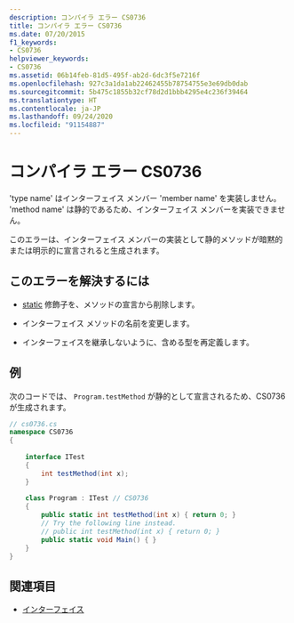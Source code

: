 ```yaml
---
description: コンパイラ エラー CS0736
title: コンパイラ エラー CS0736
ms.date: 07/20/2015
f1_keywords:
- CS0736
helpviewer_keywords:
- CS0736
ms.assetid: 06b14feb-81d5-495f-ab2d-6dc3f5e7216f
ms.openlocfilehash: 927c3a1da1ab22462455b78754755e3e69db0dab
ms.sourcegitcommit: 5b475c1855b32cf78d2d1bbb4295e4c236f39464
ms.translationtype: HT
ms.contentlocale: ja-JP
ms.lasthandoff: 09/24/2020
ms.locfileid: "91154887"
---
```

# <a name="compiler-error-cs0736"></a>コンパイラ エラー CS0736

'type name' はインターフェイス メンバー 'member name' を実装しません。 'method name' は静的であるため、インターフェイス メンバーを実装できません。  
  
 このエラーは、インターフェイス メンバーの実装として静的メソッドが暗黙的または明示的に宣言されると生成されます。  
  
## <a name="to-correct-this-error"></a>このエラーを解決するには  
  
- [static](../language-reference/keywords/static.md) 修飾子を、メソッドの宣言から削除します。  
  
- インターフェイス メソッドの名前を変更します。  
  
- インターフェイスを継承しないように、含める型を再定義します。  
  
## <a name="example"></a>例  

 次のコードでは、 `Program.testMethod` が静的として宣言されるため、CS0736 が生成されます。  
  
```csharp  
// cs0736.cs  
namespace CS0736  
{
  
    interface ITest  
    {  
        int testMethod(int x);  
    }  
  
    class Program : ITest // CS0736  
    {  
        public static int testMethod(int x) { return 0; }  
        // Try the following line instead.  
        // public int testMethod(int x) { return 0; }  
        public static void Main() { }  
    }
}  
```  
  
## <a name="see-also"></a>関連項目

- [インターフェイス](../programming-guide/interfaces/index.md)
